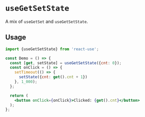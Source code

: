 # `useGetSetState`

A mix of `useGetSet` and `useGetSetState`.


## Usage

```jsx
import {useGetSetState} from 'react-use';

const Demo = () => {
  const [get, setState] = useGetSetState({cnt: 0});
  const onClick = () => {
    setTimeout(() => {
      setState({cnt: get().cnt + 1})
    }, 1_000);
  };

  return (
    <button onClick={onClick}>Clicked: {get().cnt}</button>
  );
};
```
